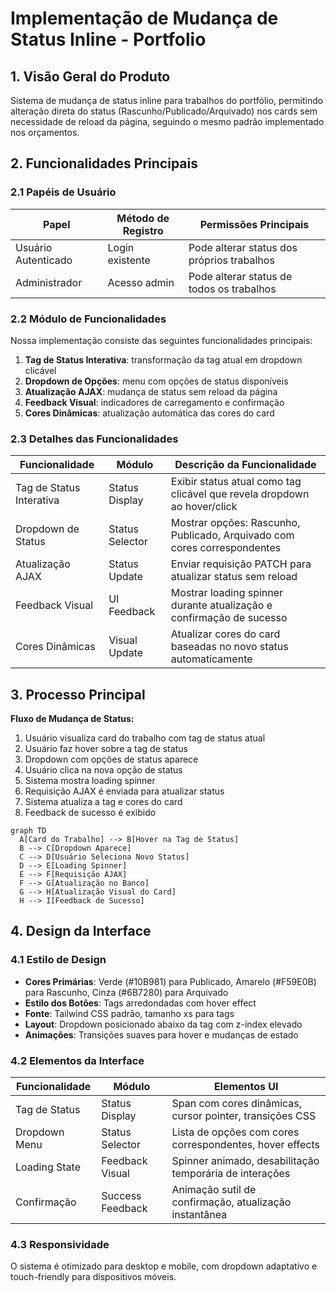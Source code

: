 # Implementação de Mudança de Status Inline - Portfolio

## 1. Visão Geral do Produto

Sistema de mudança de status inline para trabalhos do portfólio, permitindo alteração direta do status (Rascunho/Publicado/Arquivado) nos cards sem necessidade de reload da página, seguindo o mesmo padrão implementado nos orçamentos.

## 2. Funcionalidades Principais

### 2.1 Papéis de Usuário
| Papel | Método de Registro | Permissões Principais |
|-------|-------------------|----------------------|
| Usuário Autenticado | Login existente | Pode alterar status dos próprios trabalhos |
| Administrador | Acesso admin | Pode alterar status de todos os trabalhos |

### 2.2 Módulo de Funcionalidades

Nossa implementação consiste das seguintes funcionalidades principais:
1. **Tag de Status Interativa**: transformação da tag atual em dropdown clicável
2. **Dropdown de Opções**: menu com opções de status disponíveis
3. **Atualização AJAX**: mudança de status sem reload da página
4. **Feedback Visual**: indicadores de carregamento e confirmação
5. **Cores Dinâmicas**: atualização automática das cores do card

### 2.3 Detalhes das Funcionalidades

| Funcionalidade | Módulo | Descrição da Funcionalidade |
|----------------|--------|----------------------------|
| Tag de Status Interativa | Status Display | Exibir status atual como tag clicável que revela dropdown ao hover/click |
| Dropdown de Status | Status Selector | Mostrar opções: Rascunho, Publicado, Arquivado com cores correspondentes |
| Atualização AJAX | Status Update | Enviar requisição PATCH para atualizar status sem reload |
| Feedback Visual | UI Feedback | Mostrar loading spinner durante atualização e confirmação de sucesso |
| Cores Dinâmicas | Visual Update | Atualizar cores do card baseadas no novo status automaticamente |

## 3. Processo Principal

**Fluxo de Mudança de Status:**
1. Usuário visualiza card do trabalho com tag de status atual
2. Usuário faz hover sobre a tag de status
3. Dropdown com opções de status aparece
4. Usuário clica na nova opção de status
5. Sistema mostra loading spinner
6. Requisição AJAX é enviada para atualizar status
7. Sistema atualiza a tag e cores do card
8. Feedback de sucesso é exibido

```mermaid
graph TD
  A[Card do Trabalho] --> B[Hover na Tag de Status]
  B --> C[Dropdown Aparece]
  C --> D[Usuário Seleciona Novo Status]
  D --> E[Loading Spinner]
  E --> F[Requisição AJAX]
  F --> G[Atualização no Banco]
  G --> H[Atualização Visual do Card]
  H --> I[Feedback de Sucesso]
```

## 4. Design da Interface

### 4.1 Estilo de Design
- **Cores Primárias**: Verde (#10B981) para Publicado, Amarelo (#F59E0B) para Rascunho, Cinza (#6B7280) para Arquivado
- **Estilo dos Botões**: Tags arredondadas com hover effect
- **Fonte**: Tailwind CSS padrão, tamanho xs para tags
- **Layout**: Dropdown posicionado abaixo da tag com z-index elevado
- **Animações**: Transições suaves para hover e mudanças de estado

### 4.2 Elementos da Interface

| Funcionalidade | Módulo | Elementos UI |
|----------------|--------|--------------|
| Tag de Status | Status Display | Span com cores dinâmicas, cursor pointer, transições CSS |
| Dropdown Menu | Status Selector | Lista de opções com cores correspondentes, hover effects |
| Loading State | Feedback Visual | Spinner animado, desabilitação temporária de interações |
| Confirmação | Success Feedback | Animação sutil de confirmação, atualização instantânea |

### 4.3 Responsividade
O sistema é otimizado para desktop e mobile, com dropdown adaptativo e touch-friendly para dispositivos móveis.